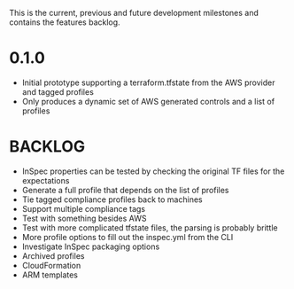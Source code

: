This is the current, previous and future development milestones and contains the features backlog.

# 0.1.0 #
* Initial prototype supporting a terraform.tfstate from the AWS provider and tagged profiles
* Only produces a dynamic set of AWS generated controls and a list of profiles

# BACKLOG #
* InSpec properties can be tested by checking the original TF files for the expectations
* Generate a full profile that depends on the list of profiles
* Tie tagged compliance profiles back to machines
* Support multiple compliance tags
* Test with something besides AWS
* Test with more complicated tfstate files, the parsing is probably brittle
* More profile options to fill out the inspec.yml from the CLI
* Investigate InSpec packaging options
* Archived profiles
* CloudFormation
* ARM templates
